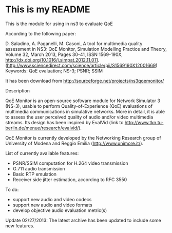 # This is my README
This is the module for using in ns3 to evaluate QoE

According to the following paper:

D. Saladino, A. Paganelli, M. Casoni, A tool for multimedia quality assessment in NS3: QoE Monitor, Simulation Modelling Practice and Theory, Volume 32, March 2013, Pages 30-41, ISSN 1569-190X, http://dx.doi.org/10.1016/j.simpat.2012.11.011.
(http://www.sciencedirect.com/science/article/pii/S1569190X12001669)
Keywords: QoE evaluation; NS-3; PSNR; SSIM

It has been download from 
http://sourceforge.net/projects/ns3qoemonitor/


Description

QoE Monitor is an open-source software module for Network Simulator 3 (NS-3), usable to perform Quality-of-Experience (QoE) evaluations of multimedia communications in simulative networks. More in detail, it is able to assess the user perceived quality of audio and/or video multimedia streams. Its design has been inspired by EvalVid (link to http://www.tkn.tu-berlin.de/menue/research/evalvid/).

QoE Monitor is currently developed by the Networking Research group of University of Modena and Reggio Emilia (http://www.unimore.it/).

List of currently available features:
- PSNR/SSIM computation for H.264 video transmission
- G.711 audio transmission
- Basic RTP emulation
- Receiver side jitter estimation, according to RFC 3550

To do:
- support new audio and video codecs
- support new audio and video formats
- develop objective audio evaluation metric(s)

Update 02/27/2013:
The latest archive has been updated to include some new features.
